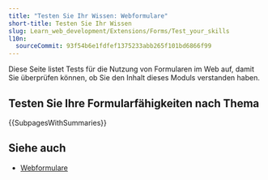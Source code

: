 ```yaml
---
title: "Testen Sie Ihr Wissen: Webformulare"
short-title: Testen Sie Ihr Wissen
slug: Learn_web_development/Extensions/Forms/Test_your_skills
l10n:
  sourceCommit: 93f54b6e1fdfef1375233abb265f101bd6866f99
---
```


Diese Seite listet Tests für die Nutzung von Formularen im Web auf, damit Sie überprüfen können, ob Sie den Inhalt dieses Moduls verstanden haben.

## Testen Sie Ihre Formularfähigkeiten nach Thema

{{SubpagesWithSummaries}}

## Siehe auch

- [Webformulare](/de/docs/Learn_web_development/Extensions/Forms)
